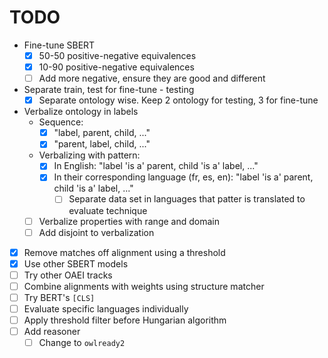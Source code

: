 # TODO

- Fine-tune SBERT <!-- TODO FIX -->
  - [x] 50-50 positive-negative equivalences
  - [x] 10-90 positive-negative equivalences
  - [ ] Add more negative, ensure they are good and different
- Separate train, test for fine-tune - testing
  - [x] Separate ontology wise. Keep 2 ontology for testing, 3 for fine-tune
- Verbalize ontology in labels
  - Sequence:
    - [x] "label, parent, child, ..."
    - [x] "parent, label, child, ..."
  - Verbalizing with pattern:
    - [x] In English: "label 'is a' parent, child 'is a' label, ..."
    - [x] In their corresponding language (fr, es, en): "label 'is a' parent, child 'is a' label, ..."
      - [ ] Separate data set in languages that patter is translated to evaluate technique
  - [ ] Verbalize properties with range and domain
  - [ ] Add disjoint to verbalization 
- [x] Remove matches off alignment using a threshold
- [x] Use other SBERT models
- [ ] Try other OAEI tracks
- [ ] Combine alignments with weights using structure matcher
- [ ] Try BERT's `[CLS]`
- [ ] Evaluate specific languages individually
- [ ] Apply threshold filter before Hungarian algorithm
- [ ] Add reasoner
  - [ ] Change to `owlready2` 